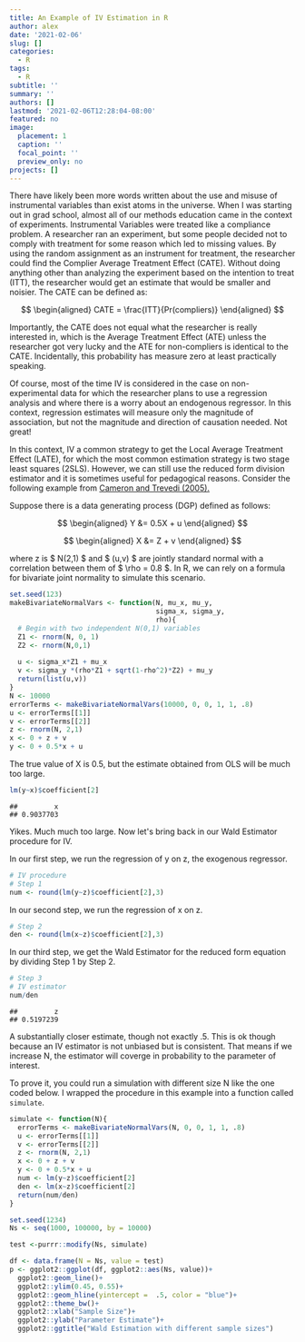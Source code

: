```yaml
---
title: An Example of IV Estimation in R
author: alex
date: '2021-02-06'
slug: []
categories:
  - R
tags:
  - R
subtitle: ''
summary: ''
authors: []
lastmod: '2021-02-06T12:28:04-08:00'
featured: no
image:
  placement: 1
  caption: ''
  focal_point: ''
  preview_only: no
projects: []
---
```


There have likely been more words written about the use and misuse of instrumental variables than exist atoms in the universe. When I was starting out in grad school, almost all of our methods education came in the context of experiments. Instrumental Variables were treated like a compliance problem. A researcher ran an experiment, but some people decided not to comply with treatment for some reason which led to missing values. By using the random assignment as an instrument for treatment, the researcher could find the Complier Average Treatment Effect (CATE). Without doing anything other than analyzing the experiment based on the intention to treat (ITT), the researcher would get an estimate that would be smaller and noisier. The CATE can be defined as: 

$$ \begin{aligned}
CATE = \frac{ITT}{Pr(compliers)}
\end{aligned} $$ 


Importantly, the CATE does not equal what the researcher is really interested in, which is the Average Treatment Effect (ATE) unless the researcher got very lucky and the ATE for non-compliers is identical to the CATE. Incidentally, this probability has measure zero at least practically speaking. 

Of course, most of the time IV is considered in the case on non-experimental data for which the researcher plans to use a regression analysis and where there is a worry about an endogenous regressor. In this context, regression estimates will measure only the magnitude of association, but not the magnitude and direction of causation needed. Not great! 

In this context, IV a common strategy to get the Local Average Treatment Effect (LATE), for which the most common estimation strategy is two stage least squares (2SLS). However, we can still use the reduced form division estimator and it is sometimes useful for pedagogical reasons. Consider the following example from [Cameron and Trevedi (2005).](https://www.google.com/books/edition/Microeconometrics/Zf0gCwxC9ocC?hl=en&gbpv=0)

Suppose there is a data generating process (DGP) defined as follows:

$$ \begin{aligned}
Y &= 0.5X + u
\end{aligned} $$

$$ \begin{aligned}
X &= Z + v 
\end{aligned} $$

where z is $ N(2,1) $ and $ (u,v) $ are jointly standard normal with a correlation between them of $ \rho = 0.8 $. In R, we can rely on a formula for bivariate joint normality to simulate this scenario. 


```r
set.seed(123)
makeBivariateNormalVars <- function(N, mu_x, mu_y, 
                                    sigma_x, sigma_y,
                                    rho){
  # Begin with two independent N(0,1) variables 
  Z1 <- rnorm(N, 0, 1)
  Z2 <- rnorm(N,0,1)
  
  u <- sigma_x*Z1 + mu_x
  v <- sigma_y *(rho*Z1 + sqrt(1-rho^2)*Z2) + mu_y
  return(list(u,v))
}
N <- 10000
errorTerms <- makeBivariateNormalVars(10000, 0, 0, 1, 1, .8)
u <- errorTerms[[1]]
v <- errorTerms[[2]]
z <- rnorm(N, 2,1)
x <- 0 + z + v
y <- 0 + 0.5*x + u
```

The true value of X is 0.5, but the estimate obtained from OLS will be much too large. 


```r
lm(y~x)$coefficient[2] 
```

```
##         x 
## 0.9037703
```

Yikes. Much much too large. Now let's bring back in our Wald Estimator procedure for IV. 

In our first step, we run the regression of y on z, the exogenous regressor. 


```r
# IV procedure 
# Step 1 
num <- round(lm(y~z)$coefficient[2],3)
```

In our second step, we run the regression of x on z. 


```r
# Step 2 
den <- round(lm(x~z)$coefficient[2],3)
```

In our third step, we get the Wald Estimator for the reduced form equation by dividing Step 1 by Step 2. 


```r
# Step 3 
# IV estimator 
num/den 
```

```
##         z 
## 0.5197239
```

A substantially closer estimate, though not exactly .5. This is ok though because an IV estimator is not unbiased but is consistent. That means if we increase N, the estimator will coverge in probability to the parameter of interest. 

To prove it, you could run a simulation with different size N like the one coded below. I wrapped the procedure in this example into a function called `simulate`. 


```r
simulate <- function(N){
  errorTerms <- makeBivariateNormalVars(N, 0, 0, 1, 1, .8)
  u <- errorTerms[[1]]
  v <- errorTerms[[2]]
  z <- rnorm(N, 2,1)
  x <- 0 + z + v
  y <- 0 + 0.5*x + u
  num <- lm(y~z)$coefficient[2]
  den <- lm(x~z)$coefficient[2]
  return(num/den)
}

set.seed(1234)
Ns <- seq(1000, 100000, by = 10000)

test <-purrr::modify(Ns, simulate)

df <- data.frame(N = Ns, value = test)
p <- ggplot2::ggplot(df, ggplot2::aes(Ns, value))+
  ggplot2::geom_line()+
  ggplot2::ylim(0.45, 0.55)+
  ggplot2::geom_hline(yintercept =  .5, color = "blue")+
  ggplot2::theme_bw()+
  ggplot2::xlab("Sample Size")+
  ggplot2::ylab("Parameter Estimate")+
  ggplot2::ggtitle("Wald Estimation with different sample sizes")
```

